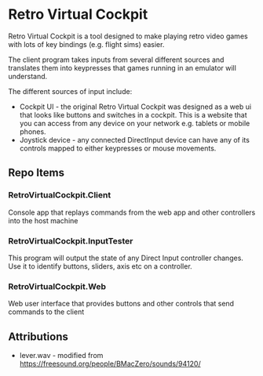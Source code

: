 # Retro Virtual Cockpit

Retro Virtual Cockpit is a tool designed to make playing retro video games with lots of key bindings (e.g. flight sims) easier.

The client program takes inputs from several different sources and translates them into keypresses that games running in an emulator will understand.

The different sources of input include:

- Cockpit UI - the original Retro Virtual Cockpit was designed as a web ui that looks like buttons and switches in a cockpit.  This is a website that you can access from any device on your network e.g. tablets or mobile phones. 
- Joystick device - any connected DirectInput device can have any of its controls mapped to either keypresses or mouse movements.

## Repo Items

### RetroVirtualCockpit.Client

Console app that replays commands from the web app and other controllers into the host machine

### RetroVirtualCockpit.InputTester

This program will output the state of any Direct Input controller changes.  Use it to identify buttons, sliders, axis etc on a controller.

### RetroVirtualCockpit.Web

Web user interface that provides buttons and other controls that send commands to the client


## Attributions

- lever.wav - modified from https://freesound.org/people/BMacZero/sounds/94120/
